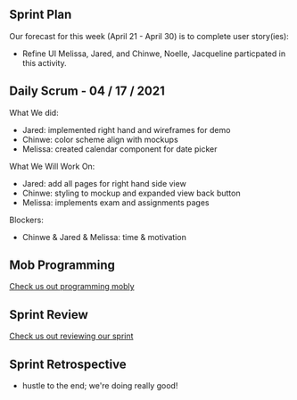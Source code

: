 ## Sprint Plan
Our forecast for this week (April 21 - April 30) is to complete user story(ies):
- Refine UI
Melissa, Jared, and Chinwe, Noelle, Jacqueline particpated in this activity.

## Daily Scrum - 04 / 17 / 2021
What We did:
- Jared: implemented right hand and wireframes for demo
- Chinwe:  color scheme align with mockups
- Melissa: created calendar component for date picker

What We Will Work On:
- Jared: add all pages for right hand side view
- Chinwe: styling to mockup and expanded view back button
- Melissa: implements exam and assignments pages

Blockers:
- Chinwe & Jared & Melissa: time & motivation

## Mob Programming 
[Check us out programming mobly](./spark!sprintReports!/images/mob6.png)

## Sprint Review
[Check us out reviewing our sprint](../spark!sprintReports!/images/stakeholder6.png)

## Sprint Retrospective
- hustle to the end; we're doing really good!


